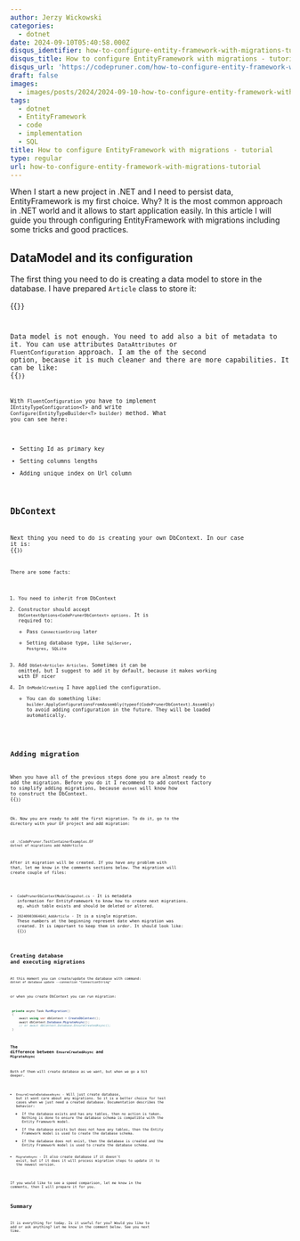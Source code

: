 ```yaml
---
author: Jerzy Wickowski
categories:
  - dotnet
date: 2024-09-10T05:40:58.000Z
disqus_identifier: how-to-configure-entity-framework-with-migrations-tutorial
disqus_title: How to configure EntityFramework with migrations - tutorial
disqus_url: 'https://codepruner.com/how-to-configure-entity-framework-with-migrations-tutorial'
draft: false
images:
  - images/posts/2024/2024-09-10-how-to-configure-entity-framework-with-migrations-tutorial.jpg
tags:
  - dotnet
  - EntityFramework
  - code
  - implementation
  - SQL
title: How to configure EntityFramework with migrations - tutorial
type: regular
url: how-to-configure-entity-framework-with-migrations-tutorial
---
```

When I start a new project in .NET and I need to persist data, EntityFramework is my first choice. Why? It is the most common approach in .NET world and it allows to start application easily. In this article I will guide you through configuring EntityFramework with migrations including  some tricks and good practices.  

## DataModel and its configuration
The first thing you need to do is creating a data model to store in the database. I have prepared `Article` class to store it:  

{{<code language="csharp" file="static/examples/CodePruner.TestContainerExamples/CodePruner.TestContainerExamples.EF/Article.cs" region="article_class" >}}

Data model is not enough. You need to add also a bit of metadata to it. You can use attributes `DataAttributes` or `FluentConfiguration` approach. I am the of the second option, because it is much cleaner and there are more capabilities. It can be like:
{{<code language="csharp" file="static/examples/CodePruner.TestContainerExamples/CodePruner.TestContainerExamples.EF/Article.cs" region="article_configuration" >}}

With `FluentConfiguration` you have to implement `IEntityTypeConfiguration<T>` and write `Configure(EntityTypeBuilder<T> builder)` method. What you can see here:
- Setting Id as primary key
- Setting columns lengths
- Adding unique index on Url column

## DbContext
Next thing you need to do is creating your own DbContext. In our case it is:
{{<code language="csharp" file="static/examples/CodePruner.TestContainerExamples/CodePruner.TestContainerExamples.EF/CodePrunerDbContext.cs" >}}

There are some facts:
1. You need to inherit from DbContext
2. Constructor should accept `DbContextOptions<CodePrunerDbContext> options`. It is required to:
    - Pass `ConnectionString` later
    - Setting database type, like `SqlServer`, `Postgres`, `SQLite`
3. Add `DbSet<Article> Articles`. Sometimes it can be omitted, but I suggest to add it by default, because it makes working with EF nicer
4. In `OnModelCreating` I have applied the configuration.
    - You can do something like: `builder.ApplyConfigurationsFromAssembly(typeof(CodePrunerDbContext).Assembly)` to avoid adding configuration in the future. They will be loaded automatically.

## Adding migration
When you have all of the previous steps done you are almost ready to add the migration. Before you do it I recommend to add context factory to simplify adding migrations, because `dotnet` will know how to construct the DbContext.
{{<code language="csharp" file="static/examples/CodePruner.TestContainerExamples/CodePruner.TestContainerExamples.EF/CodePrunerDbContextFactory.cs" >}}

Ok. Now you are ready to add the first migration. To do it, go to the directory with your EF project and add migration:
``` text
cd .\CodePruner.TestContainerExamples.EF
dotnet ef migrations add AddArticle
```

After it migration will be created. If you have any problem with that, let me know in the comments sections below.
The migration will create couple of files:
- `CodePrunerDbContextModelSnapshot.cs` - It is metadata information for EntityFramework to know how to create next migrations. eg. which table exists and should be deleted or altered.
- `20240903064641_AddArticle` - It is a single migration. These numbers at the beginning represent date when migration was created. It is important to keep them in order. It should look like:
{{<code language="csharp" file="static/examples/CodePruner.TestContainerExamples/CodePruner.TestContainerExamples.EF/Migrations/20240903064641_AddArticle.cs" >}}

## Creating database and executing migrations
At this moment you can create/update the database with command:
`dotnet ef database update --connection "ConnectionString"`

or when you create DbContext you can run migration:
```csharp
 private async Task RunMigration()
 {
     await using var dbContext = CreateDbContext();
     await dbContext.Database.MigrateAsync();
     // or await dbContext.Database.EnsureCreatedAsync();
 }
```

### The difference between `EnsureCreatedAsync` and `MigrateAsync`
Both of them will create database as we want, but when we go a bit deeper.
- `EnsureCreateDatabaseAsync` - Will just create database, but it wont care about any migrations. So it is a better choice for test cases when we just need a created database. Documentation describes the behavior:
   - If the database exists and has any tables, then no action is taken. Nothing is done to ensure the database schema is compatible with the Entity Framework model.
   - If the database exists but does not have any tables, then the Entity Framework model is used to create the database schema.
  - If the database does not exist, then the database is created and the Entity Framework model is used to create the database schema.
- `MigrateAsync` - It also create database if it doesn't exist, but if it does it will process migration steps to update it to the newest version. 

If you would like to see a speed comparison, let me know in the comments, then I will prepare it for you. 

## Summary 
It is everything for today. Is it useful for you? Would you like to add or ask anything? Let me know in the comment below.
See you next time.
